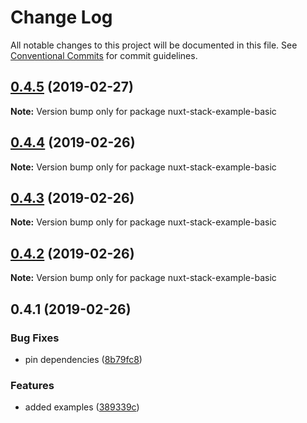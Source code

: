 # Change Log

All notable changes to this project will be documented in this file.
See [Conventional Commits](https://conventionalcommits.org) for commit guidelines.

## [0.4.5](https://github.com/wagerfield/nuxt-stack/compare/v0.4.4...v0.4.5) (2019-02-27)

**Note:** Version bump only for package nuxt-stack-example-basic

## [0.4.4](https://github.com/wagerfield/nuxt-stack/compare/v0.4.3...v0.4.4) (2019-02-26)

**Note:** Version bump only for package nuxt-stack-example-basic

## [0.4.3](https://github.com/wagerfield/nuxt-stack/compare/v0.4.2...v0.4.3) (2019-02-26)

**Note:** Version bump only for package nuxt-stack-example-basic

## [0.4.2](https://github.com/wagerfield/nuxt-stack/compare/v0.4.1...v0.4.2) (2019-02-26)

**Note:** Version bump only for package nuxt-stack-example-basic

## 0.4.1 (2019-02-26)

### Bug Fixes

- pin dependencies ([8b79fc8](https://github.com/wagerfield/nuxt-stack/commit/8b79fc8))

### Features

- added examples ([389339c](https://github.com/wagerfield/nuxt-stack/commit/389339c))
